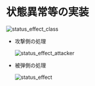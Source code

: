 # 状態異常等の実装

![status_effect_class](/uml/status_effect_class.png)

- 攻撃側の処理

    ![status_effect_attacker](/uml/status_effect_attacker.png)

- 被弾側の処理

    ![status_effect](/uml/status_effect_sequence.png)